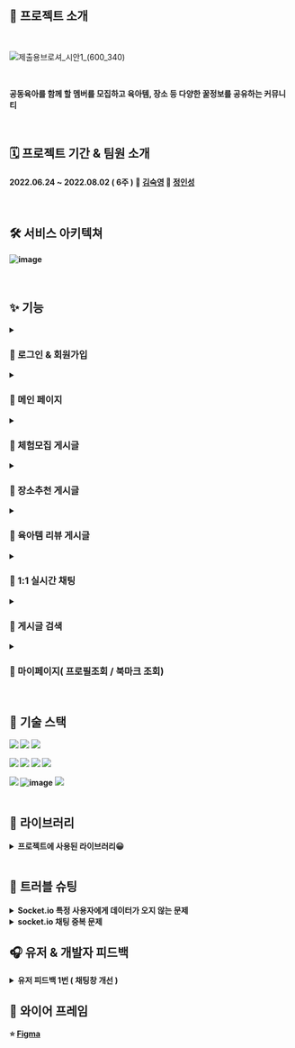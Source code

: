 ## 🎈 프로젝트 소개

<br/>

![제출용브로셔_시안1_(600_340)](https://user-images.githubusercontent.com/87432361/182866287-1ea4c4c3-6259-40bd-96ee-3f57010e56a7.png)

<br/>

<b> 공동육아를 함께 할 멤버를 모집하고 육아템, 장소 등 다양한 꿀정보를 공유하는 커뮤니티

<br/>

## 🗓 프로젝트 기간 & 팀원 소개
#### 2022.06.24 ~ 2022.08.02 ( 6주 ) 👩 [김숙영](https://github.com/Maiowol)  🧑 [정인성](https://github.com/inseongei)  





<br/>

## 🛠 서비스 아키텍쳐
![image](https://user-images.githubusercontent.com/87432361/182505336-4b93faf5-d4a4-4625-b217-cf82f9edd109.png)

<br/>

## ✨ 기능

<details>
<summary><h3>💌 로그인 & 회원가입</summary>
<div markdown="1">
<h4>  💡 로컬 회원가입 시 사용자는 이메일 인증을 통해 회원가입을 진행할 수 있습니다.
<h4>  💡 로컬 로그인과 카카오 소셜 로그인 둘 중 편리한 방법을 선택하여 로그인할 수 있습니다.
</div>
</details>

<details>
<summary><h3> 💌  메인 페이지</summary>
<div markdown="1">
<h4>  💡 카테고리별로 게시글을 볼 수 있습니다.
<h4>  💡 체험모집 게시글은 모집중이면서 최근 게시글 기준으로 6개씩 보여줍니다.
<h4>  💡 장소추천 게시글은 별점이 높으면서 최근 게시글 기준으로 2개씩 보여줍니다.
<h4>  💡 육아템 리뷰 게시글은 최근 게시글 기준으로 2개씩 보여줍니다.
</div>
</details>

<details>
<summary><h3> 💌  체험모집 게시글</summary>
<div markdown="1">
<h4>  💡 원하는 게시글을 클릭하고 상세보기로 들어가면 댓글을 작성할 수 있습니다.
<h4>  💡 무한 스크롤을 통해 게시글을 조회할 수 있습니다.
<h4>  💡 게시글 수정 시 토글을 통해 모집상태를 수정할 수 있습니다.
</div>
</details>

<details>
<summary><h3> 💌 장소추천 게시글</summary>
<div markdown="1">
<h4>  💡 게시글 작성 시 다중 이미지를 업로드할 수 있습니다.
<h4>  💡 무한 스크롤을 통해 게시글을 조회할 수 있습니다.
<h4>  💡 게시글 조회 시 카카오맵을 통해 장소를 한눈에 볼 수 있습니다.
<h4>  💡 원하는 게시글을 클릭하고 상세보기로 들어가면 댓글을 작성할 수 있습니다.
</div>
</details>

<details>
<summary><h3> 💌 육아템 리뷰 게시글</summary>
<div markdown="1">
<h4>  💡 게시글 작성 시 다중 이미지를 업로드할 수 있습니다.
<h4>  💡 무한 스크롤을 통해 게시글을 조회할 수 있습니다.
<h4>  💡 원하는 게시글을 클릭하고 상세보기로 들어가면 댓글을 작성할 수 있습니다.
</div>
</details>

<details>
<summary><h3> 💌 1:1 실시간 채팅</summary>
<div markdown="1">
<h4>  💡 체험모집 게시글에서 관심있는 게시글에 대해 1:1 채팅을 할 수 있습니다.
<h4>  💡 로그인한 상태에서 1:1 실시간 채팅이 오면 화면 왼쪽 아래 알림이 뜹니다.
</div>
</details>

<details>
<summary><h3> 💌 게시글 검색</summary>
<div markdown="1">
<h4>  💡 게시글의 제목과 내용에 포함된 검색어를 입력하면 검색어가 포함된 게시글을 카테고리별로 보여줍니다.
<h4>  💡 검색한 게시글을 클릭하면 해당 게시글의 상세페이지로 이동합니다.
</div>
</details>

<details>
<summary><h3> 💌 마이페이지( 프로필조회 / 북마크 조회)</summary>
<div markdown="1">
<h4>  💡  프로필 조회에서 프로필 이미지 및 자기소개 수정을 할 수 있습니다.
<h4>  💡 북마크 조회에서 본인이 북마크한 게시글에 대한 정보를 카테코리별로 한눈에 볼 수 있습니다.
</div>
</details>
<br/>

## 🚀 기술 스택
<img src="https://img.shields.io/badge/javascript-F7DF1E?style=for-the-badge&logo=javascript&logoColor=black">  <img src="https://img.shields.io/badge/html5-E34F26?style=for-the-badge&logo=html5&logoColor=white">   <img src="https://img.shields.io/badge/css-1572B6?style=for-the-badge&logo=css3&logoColor=white"> 

<img src="https://img.shields.io/badge/react-61DAFB?style=for-the-badge&logo=react&logoColor=white"> <img src="https://img.shields.io/badge/redux-764ABC?style=for-the-badge&logo=redux&logoColor=white">  <img src="https://img.shields.io/badge/socket.io-010101?style=for-the-badge&logo=socket.io&logoColor=white">  <img src="https://img.shields.io/badge/kakaoMap-FFCD00?style=for-the-badge&logo=Google Maps&logoColor=white">  

<img src="https://img.shields.io/badge/amazonaws-232F3E?style=for-the-badge&logo=amazonaws&logoColor=white">  ![image](https://user-images.githubusercontent.com/87432361/182510977-9bd5d8c2-49c5-4a73-affa-a2e6eae08001.png)
 <img src="https://img.shields.io/badge/github-181717?style=for-the-badge&logo=github&logoColor=white">  
 <br/>
 
 ## 📓 라이브러리
 
 
<details>
<summary><b> 프로젝트에 사용된 라이브러리😀 </summary>
<div markdown="1">

|  이름 | 사용 이유  | 버전  |
|---|---|---|
|  react-daum-postcode | 주소 검색  |  3.1.1  |
|  axios | 서버 & 클라이언트 데이터통신  |  0.27.2 |
|  animate.css |  애니메이션 효과 | 4.1.1  |
|  react-scroll-to-bottom | 채팅창 스크롤 자동하단  | 4.2.0  |
|  react-redux |  전역 상태 관리 | 8.0.2 |
|  redux-thunk | 비동기 통신 미들웨어  | 2.4.1  |
|  react-toastify |  토스트 알림 기능 |  8.2.0 |
|  socket.io-client |  실시간 채팅 기능 | 4.5.1 |
| sweetalert2  |  디자인 된 알림창 | 11.4.23 |
| react-modal  | 모달창 띄우기  |  3.15.1 |
| react-datepicker  |  달력 띄우기 | 4.8.0  |
| react-infinite-scroll-component  |  무한 스크롤 구현 | 6.1.0  |
| styled-components  | 스타일 css  |  5.3.5 |
| react-router-dom  |  라우터 |  6.3.0 |
| react-icons  |  리액트 아이콘 |  4.4.0 |
|  react-device-detect | 모바일 감지 | 2.2.2  |
</div>
</details>
 
<br/>

## 💢 트러블 슈팅
<details>
<summary><b> Socket.io 특정 사용자에게 데이터가 오지 않는 문제 </summary>
<div markdown="1">
<br/>
🔴 문제 상황 <br/>
<br/>
Client 가 특정 경로로 보낸(emit) 메시지를 Server 측에서 특정 경로로 받고(on) 다시 다른 경로로  전송(emit)해주는데 
전체로 돌려주게 되면<br/> 데이터가 들어오지만 특정 사람(user_id 또는 nickname)을 지정하면특정 사람에게 데이터가 오지 않는 문제 발생 <br/>
<br/>

🟠 발생 원인 및 해결 시도 <br/>
<br/>
![스크린샷 2022-08-04 오후 3 53 15](https://user-images.githubusercontent.com/87432361/182876213-247f64d1-3951-429f-82b5-41f8e1720ee4.png) <br/>

사진속 io.emit으로 코드를 짜기전 아래의 5가지의 특정 조건을 붙혔다<br/>
- io.to(‘user’).emit ( X )
- io.in(‘user’).emit ( X )
- socket.to(‘user’).emit ( X )
- socket.broadcast.to.emit ( X )
- socket.broadcast.in.emit ( X )
-> 발신자를 제외한 모두 , 한명의 사용자만이 가지고 있는 고유한 소켓ID 로 데이터를 보낼려 했으나 실패
<br/>

🟢 문제 해결 <br/>

소켓 라이브러리의 버그로 판단하여 io.emit으로 전체로 데이터 값을 받은 뒤 프론트에서 필터링 하기로 결정<br/>

![image](https://user-images.githubusercontent.com/87432361/182880035-d1183188-9a75-40c7-8e30-0eba0b497a5f.png) <br/>
- 하나의 메시지에는 이러한 데이터가 포함 되어 있다 이 데이터를 이용하여 전체로 받은뒤 2가지 조건을 걸어 필터링<br/>

1 . 데이터를 보낸 사람과 나의 닉네임이 다를 경우에만 알림 토스트를 생성하여 자신에게 알림이 오는것을 막음<br/>
2 . 데이터를 받는 사람과 나의 닉네임이 같은 경우에만 알림 토스트를 생성하여 해당 유저에게만 알림이 가도록 설정
</div>
</details>

<details>
<summary><b> socket.io 채팅 중복 문제 </summary>
<div markdown="1">
🔴 문제 상황 <br/>

실시간 채팅을 하게 되면 한번 작성한 채팅이 2번 또는 4번 .. 8번 .. 으로 찍히는 문제 발생  <br/>

🟠 발생 원인 및 해결 시도 <br/>

- 특정 이벤트 경로로 이벤트를 발생 시키고 데이터를 받고 보내게 되는데 발생한 이벤트를 제거해주지 않았던 것이였다
- 따라서 적을 때마다 계속 랜더링이 되고 그 이벤트는 계속 쌓이게 된다

🟢 문제 해결 <br/>

![image](https://user-images.githubusercontent.com/87432361/182883795-28f1ec6a-2185-46e2-a08b-ed04683e1d61.png) <br/>
socket.off로 이벤트에 대한 리스너를 제거해주면 채팅 중복 문제가 해결 된다


</div>
</details>

## 🎧 유저 & 개발자 피드백 
<details>
<summary><b> 유저 피드백 1번 ( 채팅창 개선 )</summary>
<div markdown="1">

</div>
</details>




## 🎨 와이어 프레임 
⭐ [Figma](https://www.figma.com/file/6oxe17NH1VuhHdZxdj9X9N/%ED%95%AD%ED%95%B499_v1?node-id=0%3A1)  
 
 










